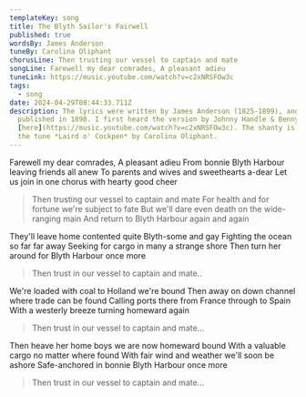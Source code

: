 ```yaml
---
templateKey: song
title: The Blyth Sailor's Fairwell
published: true
wordsBy: James Anderson
tuneBy: Carolina Oliphant
chorusLine: Then trusting our vessel to captain and mate
songLine: Farewell my dear comrades, A pleasant adieu
tuneLink: https://music.youtube.com/watch?v=c2xNRSFOw3c
tags:
  - song
date: 2024-04-29T08:44:33.711Z
description: T﻿he lyrics were written by James Anderson (1825-1899), and first
  published in 1898. I first heard the version by Johnny Handle & Benny Graham
  [here](https://music.youtube.com/watch?v=c2xNRSFOw3c). The shanty is set to
  the tune *Laird o' Cockpen* by Carolina Oliphant.
---
```

Farewell my dear comrades, A pleasant adieu
From bonnie Blyth Harbour leaving friends all anew
To parents and wives and sweethearts a-dear
Let us join in one chorus with hearty good cheer

> Then trusting our vessel to captain and mate
> For health and for fortune we're subject to fate
> But we'll dare even death on the wide-ranging main
> And return to Blyth Harbour again and again

They'll leave home contented quite Blyth-some and gay
Fighting the ocean so far far away
Seeking for cargo in many a strange shore
Then turn her around for Blyth Harbour once more

> Then trust in our vessel to captain and mate..

We're loaded with coal to Holland we're bound
Then away on down channel where trade can be found
Calling ports there from France through to Spain
With a westerly breeze turning homeward again

> Then trust in our vessel to captain and mate...

Then heave her home boys we are now homeward bound
With a valuable cargo no matter where found
With fair wind and weather we'll soon be ashore
Safe-anchored in bonnie Blyth Harbour once more

> Then trust in our vessel to captain and mate...